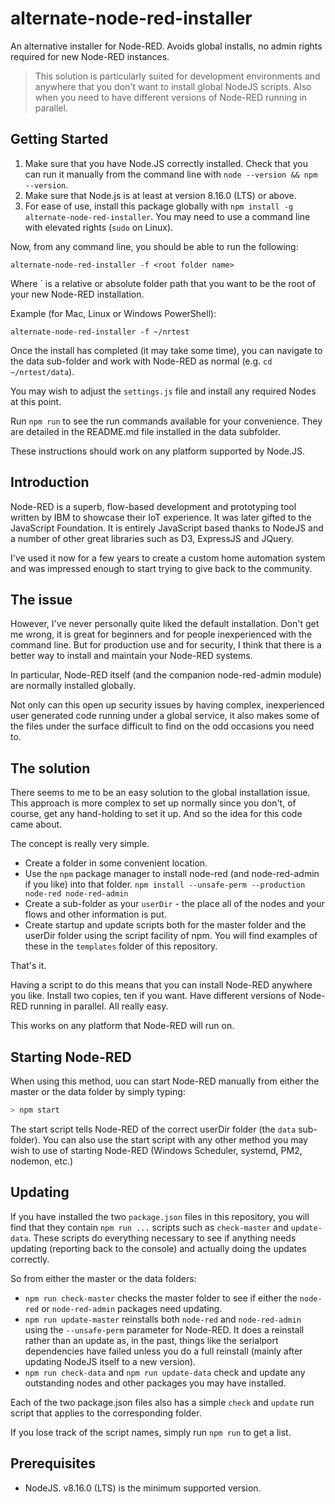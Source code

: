 # alternate-node-red-installer
An alternative installer for Node-RED. Avoids global installs, no admin rights required for new Node-RED instances.

> This solution is particularly suited for development environments and anywhere that you don't want to install global NodeJS scripts. Also when you need to have different versions of Node-RED running in parallel.

## Getting Started

1. Make sure that you have Node.JS correctly installed. Check that you can run it manually from the command line with `node --version && npm --version`.
2. Make sure that Node.js is at least at version 8.16.0 (LTS) or above.
3. For ease of use, install this package globally with `npm install -g alternate-node-red-installer`. You may need to use a command line with elevated rights (`sudo` on Linux).

Now, from any command line, you should be able to run the following:

```
alternate-node-red-installer -f <root folder name>
```

Where <root folder name>` is a relative or absolute folder path that you want to be the root of your new Node-RED installation.

Example (for Mac, Linux or Windows PowerShell):

```
alternate-node-red-installer -f ~/nrtest
```

Once the install has completed (it may take some time), you can navigate to the data sub-folder and work with Node-RED as normal (e.g. `cd ~/nrtest/data`).

You may wish to adjust the `settings.js` file and install any required Nodes at this point.

Run `npm run` to see the run commands available for your convenience. They are detailed in the README.md file installed in the data subfolder.

These instructions should work on any platform supported by Node.JS.

## Introduction

Node-RED is a superb, flow-based development and prototyping tool written by IBM to showcase their IoT experience.
It was later gifted to the JavaScript Foundation. It is entirely JavaScript based thanks to NodeJS and a number
of other great libraries such as D3, ExpressJS and JQuery.

I've used it now for a few years to create a custom home automation system and was impressed enough to start trying
to give back to the community.

## The issue

However, I've never personally quite liked the default installation. Don't get me wrong, it is great for beginners
and for people inexperienced with the command line. But for production use and for security, I think that there
is a better way to install and maintain your Node-RED systems.

In particular, Node-RED itself (and the companion node-red-admin module) are normally installed globally.

Not only can this open up security issues by having complex, inexperienced user generated code running under a global
service, it also makes some of the files under the surface difficult to find on the odd occasions you need to.

## The solution

There seems to me to be an easy solution to the global installation issue. This approach is more complex to set up
normally since you don't, of course, get any hand-holding to set it up. And so the idea for this code came about.

The concept is really very simple.

* Create a folder in some convenient location.
* Use the `npm` package manager to install node-red (and node-red-admin if you like) into that folder. `npm install --unsafe-perm --production node-red node-red-admin`
* Create a sub-folder as your `userDir` - the place all of the nodes and your flows and other information is put.
* Create startup and update scripts both for the master folder and the userDir folder using the script facility of npm.
  You will find examples of these in the `templates` folder of this repository.

That's it.

Having a script to do this means that you can install Node-RED anywhere you like. Install two copies, ten if you want.
Have different versions of Node-RED running in parallel. All really easy.

This works on any platform that Node-RED will run on.

## Starting Node-RED

When using this method, uou can start Node-RED manually from either the master or the data folder by simply typing:

```bash
> npm start
```

The start script tells Node-RED of the correct userDir folder (the `data` sub-folder). You can also use the
start script with any other method you may wish to use of starting Node-RED (Windows Scheduler, systemd, PM2, nodemon, etc.)

## Updating

If you have installed the two `package.json` files in this repository, you will find that they contain `npm run ...`
scripts such as `check-master` and `update-data`. These scripts do everything necessary to see if anything needs
updating (reporting back to the console) and actually doing the updates correctly.

So from either the master or the data folders:

* `npm run check-master` checks the master folder to see if either the `node-red` or `node-red-admin` packages need updating.
* `npm run update-master` reinstalls both `node-red` and `node-red-admin` using the `--unsafe-perm` parameter for Node-RED.
    It does a reinstall rather than an update as, in the past, things like the serialport dependencies have failed
    unless you do a full reinstall (mainly after updating NodeJS itself to a new version).
* `npm run check-data` and `npm run update-data` check and update any outstanding nodes and other packages you may have installed.

Each of the two package.json files also has a simple `check` and `update` run script that applies to the corresponding folder.

If you lose track of the script names, simply run `npm run` to get a list.

## Prerequisites

* NodeJS. v8.16.0 (LTS) is the minimum supported version.
